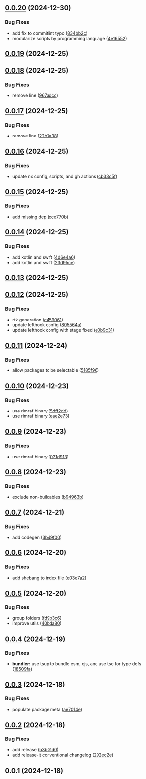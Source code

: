 

## [0.0.20](https://github.com/dankreiger/nx-openapi-codegen/compare/v0.0.19...v0.0.20) (2024-12-30)


### Bug Fixes

* add fix to commitlint typo ([834bb2c](https://github.com/dankreiger/nx-openapi-codegen/commit/834bb2c39c6236dd891bd2a5e2988eee6f9b0edb))
* modularize scripts by programming language ([4e16552](https://github.com/dankreiger/nx-openapi-codegen/commit/4e16552b00039aba991dfd5b5a425390d91bd3ed))

## [0.0.19](https://github.com/dankreiger/nx-openapi-codegen/compare/v0.0.18...v0.0.19) (2024-12-25)

## [0.0.18](https://github.com/dankreiger/nx-openapi-codegen/compare/v0.0.17...v0.0.18) (2024-12-25)


### Bug Fixes

* remove line ([967adcc](https://github.com/dankreiger/nx-openapi-codegen/commit/967adcce2f8bea1846db6dde9a2239baff0503e2))

## [0.0.17](https://github.com/dankreiger/nx-openapi-codegen/compare/v0.0.16...v0.0.17) (2024-12-25)


### Bug Fixes

* remove line ([22b7a38](https://github.com/dankreiger/nx-openapi-codegen/commit/22b7a38f5323861de3d30a02b39654432f5e732c))

## [0.0.16](https://github.com/dankreiger/nx-openapi-codegen/compare/v0.0.15...v0.0.16) (2024-12-25)


### Bug Fixes

* update nx config, scripts, and gh actions ([cb33c5f](https://github.com/dankreiger/nx-openapi-codegen/commit/cb33c5f5ae6ea8da309515149455fa4e1a55c93b))

## [0.0.15](https://github.com/dankreiger/nx-openapi-codegen/compare/v0.0.14...v0.0.15) (2024-12-25)


### Bug Fixes

* add missing dep ([cce770b](https://github.com/dankreiger/nx-openapi-codegen/commit/cce770b4e1e76ec0952e1db7cb70457111511172))

## [0.0.14](https://github.com/dankreiger/nx-openapi-codegen/compare/v0.0.13...v0.0.14) (2024-12-25)


### Bug Fixes

* add kotlin and swift ([4d6e4a6](https://github.com/dankreiger/nx-openapi-codegen/commit/4d6e4a62bf7b01cfe18f90df1ea7cc837a323916))
* add kotlin and swift ([23d95ce](https://github.com/dankreiger/nx-openapi-codegen/commit/23d95ce790a949755afc62f393e8533b17231229))

## [0.0.13](https://github.com/dankreiger/nx-openapi-codegen/compare/v0.0.12...v0.0.13) (2024-12-25)

## [0.0.12](https://github.com/dankreiger/nx-openapi-codegen/compare/v0.0.11...v0.0.12) (2024-12-25)


### Bug Fixes

* rtk generation ([c459061](https://github.com/dankreiger/nx-openapi-codegen/commit/c459061793c383bd5a95b50d0f382f60ef0b5524))
* update lefthook config ([805564a](https://github.com/dankreiger/nx-openapi-codegen/commit/805564a3109a01dc3079c1b337f5403e21122cf7))
* update lefthook config with stage fixed ([e0b9c31](https://github.com/dankreiger/nx-openapi-codegen/commit/e0b9c312765552eeba5d1059bc6dedae97be7d63))

## [0.0.11](https://github.com/dankreiger/nx-openapi-codegen/compare/v0.0.10...v0.0.11) (2024-12-24)


### Bug Fixes

* allow packages to be selectable ([5185f96](https://github.com/dankreiger/nx-openapi-codegen/commit/5185f96b829ff41a37ea566b94b8dee593ce2f71))

## [0.0.10](https://github.com/dankreiger/nx-openapi-codegen/compare/v0.0.9...v0.0.10) (2024-12-23)


### Bug Fixes

* use rimraf binary ([5dff2dd](https://github.com/dankreiger/nx-openapi-codegen/commit/5dff2dd74217c9e46b6b3d289fafbfaf4b1383c7))
* use rimraf binary ([eae2e73](https://github.com/dankreiger/nx-openapi-codegen/commit/eae2e73057238e7271c7c1d29531d74edb813c1f))

## [0.0.9](https://github.com/dankreiger/nx-openapi-codegen/compare/v0.0.8...v0.0.9) (2024-12-23)


### Bug Fixes

* use rimraf binary ([021d913](https://github.com/dankreiger/nx-openapi-codegen/commit/021d91353c8df398dad1db9357d7ef7e3da44224))

## [0.0.8](https://github.com/dankreiger/nx-openapi-codegen/compare/v0.0.7...v0.0.8) (2024-12-23)


### Bug Fixes

* exclude non-buildables ([b94963b](https://github.com/dankreiger/nx-openapi-codegen/commit/b94963bd9a1962e7211fb2d7c56aede06c90289d))

## [0.0.7](https://github.com/dankreiger/nx-openapi-codegen/compare/v0.0.6...v0.0.7) (2024-12-21)


### Bug Fixes

* add codegen ([3b49f00](https://github.com/dankreiger/nx-openapi-codegen/commit/3b49f00df6b726bda175a3bfc1403ff97d9ef37e))

## [0.0.6](https://github.com/dankreiger/nx-openapi-codegen/compare/v0.0.5...v0.0.6) (2024-12-20)


### Bug Fixes

* add shebang to index file ([e03e7a2](https://github.com/dankreiger/nx-openapi-codegen/commit/e03e7a2064b470e281f5bfe68abc4075d3b242cc))

## [0.0.5](https://github.com/dankreiger/nx-openapi-codegen/compare/v0.0.4...v0.0.5) (2024-12-20)


### Bug Fixes

* group folders ([fd9b3c6](https://github.com/dankreiger/nx-openapi-codegen/commit/fd9b3c6427addc03581795c2e353ea9054eedfef))
* improve utils ([40bda80](https://github.com/dankreiger/nx-openapi-codegen/commit/40bda80323f9bc2640e30d19348af11b48621011))

## [0.0.4](https://github.com/dankreiger/nx-openapi-codegen/compare/v0.0.3...v0.0.4) (2024-12-19)


### Bug Fixes

* **bundler:** use tsup to bundle esm, cjs, and use tsc for type defs ([18509fa](https://github.com/dankreiger/nx-openapi-codegen/commit/18509fa2c11adfb5622f208d389f411c7c4b4170))

## [0.0.3](https://github.com/dankreiger/nx-openapi-codegen/compare/v0.0.2...v0.0.3) (2024-12-18)


### Bug Fixes

* populate package meta ([ae7014e](https://github.com/dankreiger/nx-openapi-codegen/commit/ae7014ebac9aa4a7e4a13acc8c38d3a3df1c2793))

## [0.0.2](https://github.com/dankreiger/nx-openapi-codegen/compare/0.0.1...v0.0.2) (2024-12-18)


### Bug Fixes

* add release ([b3b01d0](https://github.com/dankreiger/nx-openapi-codegen/commit/b3b01d012fc4c8cc1f5bd0ac615c86e6010e15bd))
* add release-it conventional changelog ([292ec2e](https://github.com/dankreiger/nx-openapi-codegen/commit/292ec2e35e49534e6781f286045aad13d4d99a3e))



## 0.0.1 (2024-12-18)
